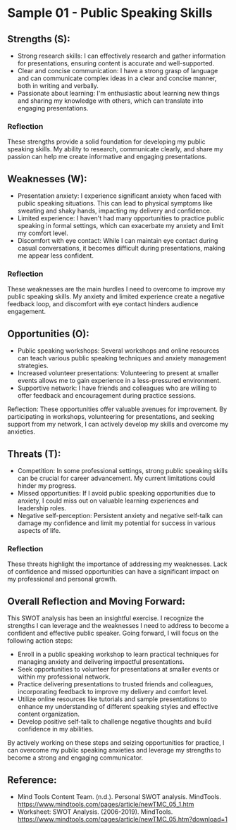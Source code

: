 # Sample 01 - Public Speaking Skills

## Strengths (S):

- Strong research skills: I can effectively research and gather information for presentations, ensuring content is accurate and well-supported.
- Clear and concise communication: I have a strong grasp of language and can communicate complex ideas in a clear and concise manner, both in writing and verbally.
- Passionate about learning: I'm enthusiastic about learning new things and sharing my knowledge with others, which can translate into engaging presentations.

### Reflection

These strengths provide a solid foundation for developing my public speaking skills. My ability to research, communicate clearly, and share my passion can help me create informative and engaging presentations.

## Weaknesses (W):

- Presentation anxiety: I experience significant anxiety when faced with public speaking situations. This can lead to physical symptoms like sweating and shaky hands, impacting my delivery and confidence.
- Limited experience: I haven't had many opportunities to practice public speaking in formal settings, which can exacerbate my anxiety and limit my comfort level.
- Discomfort with eye contact: While I can maintain eye contact during casual conversations, it becomes difficult during presentations, making me appear less confident.

### Reflection

These weaknesses are the main hurdles I need to overcome to improve my public speaking skills. My anxiety and limited experience create a negative feedback loop, and discomfort with eye contact hinders audience engagement.

## Opportunities (O):

- Public speaking workshops: Several workshops and online resources can teach various public speaking techniques and anxiety management strategies.
- Increased volunteer presentations: Volunteering to present at smaller events allows me to gain experience in a less-pressured environment.
- Supportive network: I have friends and colleagues who are willing to offer feedback and encouragement during practice sessions.

Reflection: These opportunities offer valuable avenues for improvement. By participating in workshops, volunteering for presentations, and seeking support from my network, I can actively develop my skills and overcome my anxieties.

## Threats (T):

- Competition: In some professional settings, strong public speaking skills can be crucial for career advancement. My current limitations could hinder my progress.
- Missed opportunities: If I avoid public speaking opportunities due to anxiety, I could miss out on valuable learning experiences and leadership roles.
- Negative self-perception: Persistent anxiety and negative self-talk can damage my confidence and limit my potential for success in various aspects of life.

### Reflection

These threats highlight the importance of addressing my weaknesses. Lack of confidence and missed opportunities can have a significant impact on my professional and personal growth.

## Overall Reflection and Moving Forward:

This SWOT analysis has been an insightful exercise. I recognize the strengths I can leverage and the weaknesses I need to address to become a confident and effective public speaker. Going forward, I will focus on the following action steps:

- Enroll in a public speaking workshop to learn practical techniques for managing anxiety and delivering impactful presentations.
- Seek opportunities to volunteer for presentations at smaller events or within my professional network.
- Practice delivering presentations to trusted friends and colleagues, incorporating feedback to improve my delivery and comfort level.
- Utilize online resources like tutorials and sample presentations to enhance my understanding of different speaking styles and effective content organization.
- Develop positive self-talk to challenge negative thoughts and build confidence in my abilities.

By actively working on these steps and seizing opportunities for practice, I can overcome my public speaking anxieties and leverage my strengths to become a strong and engaging communicator.

## Reference:

- Mind Tools Content Team. (n.d.). Personal SWOT analysis. MindTools. https://www.mindtools.com/pages/article/newTMC_05_1.htm
- Worksheet: SWOT Analysis. (2006-2019). MindTools. https://www.mindtools.com/pages/article/newTMC_05.htm?download=1